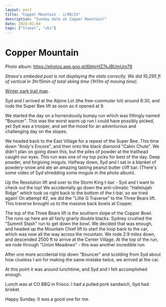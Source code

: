 ```yaml
---
layout: post
title: "Copper Mountain - 1/08/23"
description: "Sunday date at Copper Mountain!"
date: 2023-01-04
tags: ["travel", "ski"]
---
```


# Copper Mountain

Photo album: https://photos.app.goo.gl/6bhjrHZ7kJBUmUm79

<div class="strava-embed-placeholder" data-embed-type="activity" data-embed-id="8360428230"></div><script src="https://strava-embeds.com/embed.js"></script>

*Strava's embeded post is not displaying the stats correctly. We did 10,295 ft of vertical in 3hr15min of total skiing time (1h11m of moving time).* 

[Winter park trail map](https://www.coppercolorado.com/the-mountain/trail-area-maps/winter-trail-map).

Syd and I arrived at the Alpine Lot (the free-commuter lot) around 8:30, and rode the Super Bee lift as soon as it opened at 9. 

We started the day on a horrendously bumpy run which was fittingly named "Bouncer". This was the worst warm up run I could have possibly picked, yet Syd was a trooper, and set the mood for an adventurous and challenging day on the slopes.

We headed back to the East Village for a repeat of the Super Bee. This time down "Andy's Encore", and then onto the black diamond "Cabin Chute". We didn't plan on going down this, but the piles of powder at the trailhead caught our eyes. This run was one of my top picks for best of the day. Deep powder, and forgiving moguls. Halfway down, Syd and I sat in a blanket of powdery-snow and ate an amazing tasting peanut butter cliff bar. (There's some video of Syd shredding some moguls in the photo album).

Up the Resolution lift and over to the Storm King t-bar - Syd and I want to check out the top! We accidentally go down the anti-climatic "Hallelujah Ridge" which took us right back to the bottom of the t-bar, so we tried again! On attempt #2, we did the "Lillie G Traverse" to the Three Bears lift. This traverse brought us to the massive back bowls at Copper. 

The top of the Three Bears lift is the southern slope of the Copper Bowl. The runs up here are all fairly gnarly double blacks. Sydney crushed the "Summit Stash" run to get down the bowl. We decided that was enough, and headed up the Mountain Chief lift to start the loop back to the car, which was now all the way across the mountain. We rode 2.9 miles down, and descended 2500 ft to arrive at the Center Village. At the top of the run, we rode through "Union Meadows" - this was another incredible run. 

After one more accidental trip down "Bouncer" and scolding from Syd about how clueless I am for making the same mistake twice, we arrived at the car.

At this point it was around lunchtime, and Syd and I felt accomplished enough. 

Lunch was at CO BBQ in Frisco. I had a pulled pork sandwich, Syd had brisket. 

Happy Sunday. It was a good one for me. 
